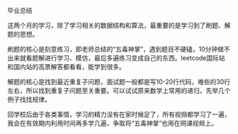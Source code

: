 毕业总结

这两个月的学习，除了学习相关的数据结构和算法，最重要的是学习到了刷题、解题的思想。

刷题的核心是刻意练习，即老师总结的“五毒神掌”，遇到题目不硬磕，10分钟做不出来就看题解进行学习、模仿，最后多遍练习变成自己的东西。leetcode国际站和国内站的高票解答都看看，能学到很多。

解题的核心是找到最近重复子问题，面试题一般都是写10-20行代码，难些的30行左右，所以找到重复子问题至关重要。可以试试原来数学上常用的递归，先举几个例子找找规律。

回学校后由于各类事情，学习的精力没有在家时候足了，所有视频都学习了一遍，我会在有效期内利用时间再多学几遍，争取将“五毒神掌”也用在网课视频上。
